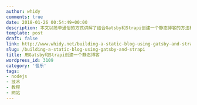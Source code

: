 ```yaml
---
author: whidy
comments: true
date: 2018-01-26 00:54:49+00:00
description: 本文以简单通俗的方式讲解了结合Gatsby和Strapi创建一个静态博客的方法和具体步骤, 也额外插入了许多创建过程中遇到的各种问题和解决办法.
template: post
draft: false
link: http://www.whidy.net/building-a-static-blog-using-gatsby-and-strapi.html
slug: /building-a-static-blog-using-gatsby-and-strapi
title: 用Gatsby和Strapi创建一个静态博客
wordpress_id: 3109
category: '音乐'
tags:
- nodejs
- 技术
- 教程
- 网站
---
```


